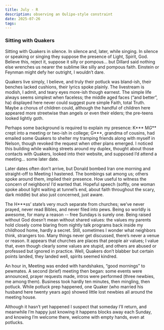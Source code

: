 ```yaml
---
title: July - R
description: observing an Oulipo-style constraint
date: 2025-07-26
tags: 
---
```


### Sitting with Quakers

Sitting with Quakers in silence. In silence and, later, while singing. In silence or speaking or singing they suppose the presence of Light, Spirit, God. Believe this, reject it, suppose it silly or pompous… but Dillard said nothing else wrenches us nearer the sublime like silly and pompous faith. Einstein or Feynman might defy her outright, I wouldn’t dare. 

Quakers live simply, I believe, and truly their potluck was bland-ish, their benches lacked cushions, their lyrics spoke plainly. The livestream is modish, I admit, and teary eyes more-ish though earnest. The simple life always seems simplest when faceless; the middle aged faces (“and better”, ha) displayed here never could suggest pure simple Faith, total Truth. Maybe a chorus of children could, although the handful of children here appeared more streetwise than angels or even their elders; the pre-teens looked lightly goth.

Perhaps some background is required to explain my presence: K*** M*G*** crept into a meeting or two-ish in college; G***, grandma of cousins, had emailed some Quakers to shelter my tramping friends along with myself in Nelson, though revoked the request when other plans emerged. I noticed this building while walking streets around my duplex, thought about those contacts with Quakers, looked into their website, and supposed I’d attend a meeting… some later date.

Later dates often don’t arrive, but Donald bombed Iran one morning and straight-off to Meeting I hastened. The bombings sat among us; others spoke around them, implied their presence. How useful to witness the concern of neighbors! I’d wanted that. Hopeful speech (softly, one woman spoke about light waiting at tunnel’s end, about faith throughout the scary, dark middle) but also just concerned, just aware. 

The H****s*s’ state’s very much separate from churches; we’ve never prayed, never read Bibles, and never filed into pews. Being so worldly is awesome, for many a reason -- free Sundays is surely one. Being raised without God doesn’t mean without shared values: the values my parents hold closely come blaring from nightly talk programs back inside my childhood home, hardly a secret. Still, sometimes I wonder what neighbors think, strangers too. Many things never get discussed, there’s never a venue or reason. It appears that churches are places that people air values; I value that, even though clearly some values are stupid, and others are abused or professed but ignored in practice. Well, Quakers don’t blabber but certain points landed, they landed well, spirits seemed kindred.

An hour in, Meeting was ended with handshakes, “good mornings” to pewmates. A second (brief) meeting then began: some events were announced, prayer requests made, intros were performed (three newbies, me among them). Business took hardly ten minutes, then mingling, then potluck. While potluck prep happened, one Quaker (who married his husband here twenty years ago) showed little lost newbies all around the meeting house.

Although it hasn’t yet happened I suspect that someday I’ll return, and meanwhile I’m happy just knowing it happens blocks away each Sunday, and knowing I’m welcome there, welcome with empty hands, even at potlucks.
